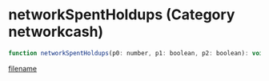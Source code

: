 # networkSpentHoldups (Category networkcash)

```js
function networkSpentHoldups(p0: number, p1: boolean, p2: boolean): void
```

[filename](networkSpentHoldups_m.md ':include')